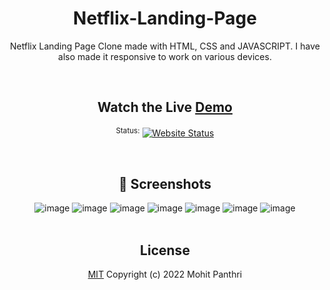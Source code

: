 <div align="center">

# Netflix-Landing-Page
Netflix Landing Page Clone made with HTML, CSS and JAVASCRIPT. I have also made it responsive to work on various devices.

<br>

## Watch the Live [Demo](https://netflix-landing-page1.netlify.app/)  
<sup>Status:</sup>  [![Website Status](https://api.netlify.com/api/v1/badges/241fb6d9-c546-4159-8d34-db9ed74ed795/deploy-status)](https://app.netlify.com/sites/netflix-landing-page1/deploys)

<br>

## 📸 Screenshots
<img  alt="image" src="https://user-images.githubusercontent.com/99413629/212332462-754946db-2a33-45de-9088-e7d5ae083369.png">
<img  alt="image" src="https://user-images.githubusercontent.com/99413629/212332668-bcdb934c-f3bc-4838-ad1f-7299dbba76cc.png">
<img  alt="image" src="https://user-images.githubusercontent.com/99413629/212332709-f9b2f374-b2b3-490f-bca7-6ea2ea62fa39.png">
<img  alt="image" src="https://user-images.githubusercontent.com/99413629/212332740-22b695f7-1392-479a-b6b3-cd59380e47af.png">
<img  alt="image" src="https://user-images.githubusercontent.com/99413629/212332775-643dfdcf-044e-41d6-9a9c-04b14424c8af.png">
<img  alt="image" src="https://user-images.githubusercontent.com/99413629/212332812-83b0f51b-2cee-4f41-9d32-b7b3c0f88c85.png">
<img  alt="image" src="https://user-images.githubusercontent.com/99413629/212332851-5b09199d-0eee-415d-ad19-0056f1aa0dc8.png">

<br>
<br>

## License

[MIT](https://github.com/mohitpanthri/Netflix-Landing-Page/blob/main/LICENSE) Copyright (c) 2022 Mohit Panthri


</div>
